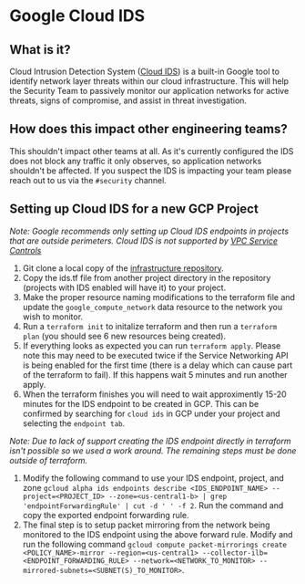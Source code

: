 # Google Cloud IDS

## What is it?

Cloud Intrusion Detection System ([Cloud IDS](https://cloud.google.com/intrusion-detection-system)) is a built-in Google tool to identify network layer threats within our cloud infrastructure. This will help the Security Team to passively monitor our application networks for active threats, signs of compromise, and assist in threat investigation.

## How does this impact other engineering teams?

This shouldn't impact other teams at all. As it's currently configured the IDS does not block any traffic it only observes, so application networks shouldn't be affected. If you suspect the IDS is impacting your team please reach out to us via the `#security` channel.

## Setting up Cloud IDS for a new GCP Project

_Note: Google recommends only setting up Cloud IDS endpoints in projects that are outside perimeters. Cloud IDS is not supported by [VPC Service Controls](https://cloud.google.com/vpc-service-controls/)_

1. Git clone a local copy of the [infrastructure repository](https://github.com/sourcegraph/infrastructure/tree/main/security).
1. Copy the ids.tf file from another project directory in the repository (projects with IDS enabled will have it) to your project.
1. Make the proper resource naming modifications to the terraform file and update the `google_compute_network` data resource to the network you wish to monitor.
1. Run a `terraform init` to initalize terraform and then run a `terraform plan` (you should see 6 new resources being created).
1. If everything looks as expected you can run `terraform apply`. Please note this may need to be executed twice if the Service Networking API is being enabled for the first time (there is a delay which can cause part of the terraform to fail). If this happens wait 5 minutes and run another apply.
1. When the terraform finishes you will need to wait approximently 15-20 minutes for the IDS endpoint to be created in GCP. This can be confirmed by searching for `cloud ids` in GCP under your project and selecting the `endpoint tab`.

_Note: Due to lack of support creating the IDS endpoint directly in terraform isn't possible so we used a work around. The remaining steps must be done outside of terraform._

1. Modify the following command to use your IDS endpoint, project, and zone `gcloud alpha ids endpoints describe <IDS_ENDPOINT_NAME> --project=<PROJECT_ID> --zone=<us-central1-b> | grep 'endpointForwardingRule' | cut -d ' ' -f 2`. Run the command and copy the exported endpoint forwarding rule.
1. The final step is to setup packet mirroring from the network being monitored to the IDS endpoint using the above forward rule. Modify and run the following command `gcloud compute packet-mirrorings create <POLICY_NAME>-mirror --region=<us-central1> --collector-ilb=<ENDPOINT_FORWARDING_RULE> --network=<NETWORK_TO_MONITOR> --mirrored-subnets=<SUBNET(S)_TO_MONITOR>`.
